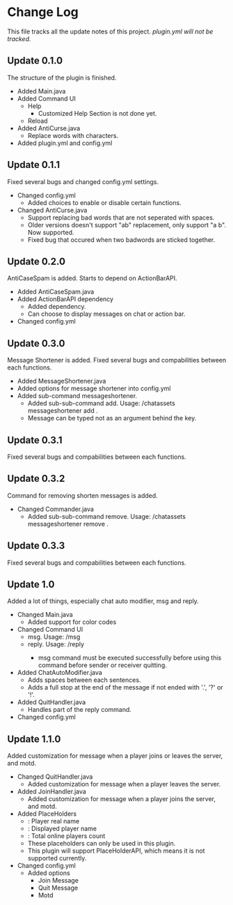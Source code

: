 # Change Log
This file tracks all the update notes of this project.
*plugin.yml will not be tracked.*
## Update 0.1.0
The structure of the plugin is finished.
- Added Main.java
- Added Command UI
  - Help
    - Customized Help Section is not done yet.
  - Reload
- Added AntiCurse.java
  - Replace words with characters.
- Added plugin.yml and config.yml
## Update 0.1.1
Fixed several bugs and changed config.yml settings.
- Changed config.yml
  - Added choices to enable or disable certain functions.
- Changed AntiCurse.java
  - Support replacing bad words that are not seperated with spaces.
  - Older versions doesn't support "a<badword>b" replacement, only support "a <badword> b". Now supported.
  - Fixed bug that occured when two badwords are sticked together.
## Update 0.2.0
AntiCaseSpam is added. Starts to depend on ActionBarAPI.
- Added AntiCaseSpam.java
- Added ActionBarAPI dependency
  - Added dependency.
  - Can choose to display messages on chat or action bar.
- Changed config.yml
## Update 0.3.0
Message Shortener is added. Fixed several bugs and compabilities between each functions.
- Added MessageShortener.java
- Added options for message shortener into config.yml
- Added sub-command messageshortener.
  - Added sub-sub-command add. Usage: /chatassets messageshortener add <key>.
  - Message can be typed not as an argument behind the key.
## Update 0.3.1
Fixed several bugs and compabilities between each functions.
## Update 0.3.2
Command for removing shorten messages is added.
- Changed Commander.java
  - Added sub-sub-command remove. Usage: /chatassets messageshortener remove <key>.
## Update 0.3.3
Fixed several bugs and compabilities between each functions.
## Update 1.0
Added a lot of things, especially chat auto modifier, msg and reply.
- Changed Main.java
  - Added support for color codes
- Changed Command UI
  - msg. Usage: /msg <player> <message>
  - reply. Usage: /reply <message>
    - msg command must be executed successfully before using this command before sender or receiver quitting.
- Added ChatAutoModifier.java
  - Adds spaces between each sentences.
  - Adds a full stop at the end of the message if not ended with '.', '?' or '!'.
- Added QuitHandler.java
  - Handles part of the reply command.
- Changed config.yml
## Update 1.1.0
Added customization for message when a player joins or leaves the server, and motd.
- Changed QuitHandler.java
  - Added customization for message when a player leaves the server.
- Added JoinHandler.java
  - Added customization for message when a player joins the server, and motd.
- Added PlaceHolders
  - <playername>: Player real name
  - <displayname>: Displayed player name
  - <onlineplayercount>: Total online players count
  - These placeholders can only be used in this plugin.
  - This plugin will support PlaceHolderAPI, which means it is not supported currently.
- Changed config.yml
  - Added options
    - Join Message
	- Quit Message
	- Motd